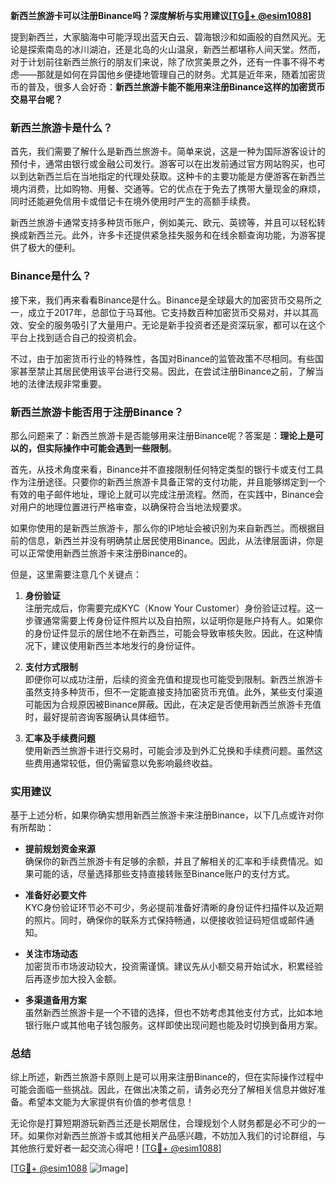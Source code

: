 **新西兰旅游卡可以注册Binance吗？深度解析与实用建议[[TG💪+ @esim1088](https://t.me/s/esim1088)]**

提到新西兰，大家脑海中可能浮现出蓝天白云、碧海银沙和如画般的自然风光。无论是探索南岛的冰川湖泊，还是北岛的火山温泉，新西兰都堪称人间天堂。然而，对于计划前往新西兰旅行的朋友们来说，除了欣赏美景之外，还有一件事不得不考虑——那就是如何在异国他乡便捷地管理自己的财务。尤其是近年来，随着加密货币的普及，很多人会好奇：**新西兰旅游卡能不能用来注册Binance这样的加密货币交易平台呢？**

### 新西兰旅游卡是什么？

首先，我们需要了解什么是新西兰旅游卡。简单来说，这是一种为国际游客设计的预付卡，通常由银行或金融公司发行。游客可以在出发前通过官方网站购买，也可以到达新西兰后在当地指定的代理处获取。这种卡的主要功能是方便游客在新西兰境内消费，比如购物、用餐、交通等。它的优点在于免去了携带大量现金的麻烦，同时还能避免信用卡或借记卡在境外使用时产生的高额手续费。

新西兰旅游卡通常支持多种货币账户，例如美元、欧元、英镑等，并且可以轻松转换成新西兰元。此外，许多卡还提供紧急挂失服务和在线余额查询功能，为游客提供了极大的便利。

### Binance是什么？

接下来，我们再来看看Binance是什么。Binance是全球最大的加密货币交易所之一，成立于2017年，总部位于马耳他。它支持数百种加密货币交易对，并以其高效、安全的服务吸引了大量用户。无论是新手投资者还是资深玩家，都可以在这个平台上找到适合自己的投资机会。

不过，由于加密货币行业的特殊性，各国对Binance的监管政策不尽相同。有些国家甚至禁止其居民使用该平台进行交易。因此，在尝试注册Binance之前，了解当地的法律法规非常重要。

### 新西兰旅游卡能否用于注册Binance？

那么问题来了：新西兰旅游卡是否能够用来注册Binance呢？答案是：**理论上是可以的，但实际操作中可能会遇到一些限制**。

首先，从技术角度来看，Binance并不直接限制任何特定类型的银行卡或支付工具作为注册途径。只要你的新西兰旅游卡具备正常的支付功能，并且能够绑定到一个有效的电子邮件地址，理论上就可以完成注册流程。然而，在实践中，Binance会对用户的地理位置进行严格审查，以确保符合当地法规要求。

如果你使用的是新西兰旅游卡，那么你的IP地址会被识别为来自新西兰。而根据目前的信息，新西兰并没有明确禁止居民使用Binance。因此，从法律层面讲，你是可以正常使用新西兰旅游卡来注册Binance的。

但是，这里需要注意几个关键点：

1. **身份验证**  
   注册完成后，你需要完成KYC（Know Your Customer）身份验证过程。这一步骤通常需要上传身份证件照片以及自拍照，以证明你是账户持有人。如果你的身份证件显示的居住地不在新西兰，可能会导致审核失败。因此，在这种情况下，建议使用新西兰本地发行的身份证件。

2. **支付方式限制**  
   即便你可以成功注册，后续的资金充值和提现也可能受到限制。新西兰旅游卡虽然支持多种货币，但不一定能直接支持加密货币充值。此外，某些支付渠道可能因为合规原因被Binance屏蔽。因此，在决定是否使用新西兰旅游卡充值时，最好提前咨询客服确认具体细节。

3. **汇率及手续费问题**  
   使用新西兰旅游卡进行交易时，可能会涉及到外汇兑换和手续费问题。虽然这些费用通常较低，但仍需留意以免影响最终收益。

### 实用建议

基于上述分析，如果你确实想用新西兰旅游卡来注册Binance，以下几点或许对你有所帮助：

- **提前规划资金来源**  
  确保你的新西兰旅游卡有足够的余额，并且了解相关的汇率和手续费情况。如果可能的话，尽量选择那些支持直接转账至Binance账户的支付方式。

- **准备好必要文件**  
  KYC身份验证环节必不可少，务必提前准备好清晰的身份证件扫描件以及近期的照片。同时，确保你的联系方式保持畅通，以便接收验证码短信或邮件通知。

- **关注市场动态**  
  加密货币市场波动较大，投资需谨慎。建议先从小额交易开始试水，积累经验后再逐步加大投入金额。

- **多渠道备用方案**  
  虽然新西兰旅游卡是一个不错的选择，但也不妨考虑其他支付方式，比如本地银行账户或其他电子钱包服务。这样即使出现问题也能及时切换到备用方案。

### 总结

综上所述，新西兰旅游卡原则上是可以用来注册Binance的，但在实际操作过程中可能会面临一些挑战。因此，在做出决策之前，请务必充分了解相关信息并做好准备。希望本文能为大家提供有价值的参考信息！

无论你是打算短期游玩新西兰还是长期居住，合理规划个人财务都是必不可少的一环。如果你对新西兰旅游卡或其他相关产品感兴趣，不妨加入我们的讨论群组，与其他旅行爱好者一起交流心得吧！[[TG💪+ @esim1088](https://t.me/s/esim1088)]

[[TG💪+ @esim1088](https://t.me/s/esim1088) ![Image](https://i.postimg.cc/4NQfJmqS/Snipaste-2025-05-13-00-14-12.png)]